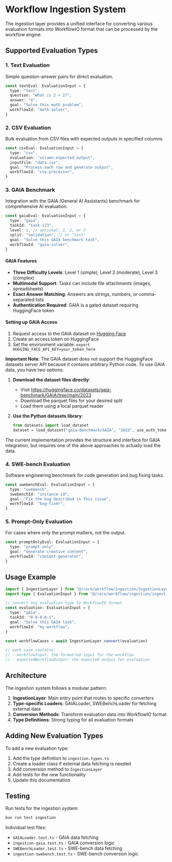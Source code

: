 # Workflow Ingestion System

The ingestion layer provides a unified interface for converting various evaluation formats into WorkflowIO format that can be processed by the workflow engine.

## Supported Evaluation Types

### 1. Text Evaluation

Simple question-answer pairs for direct evaluation.

```typescript
const textEval: EvaluationInput = {
  type: "text",
  question: "What is 2 + 2?",
  answer: "4",
  goal: "Solve this math problem",
  workflowId: "math-solver",
}
```

### 2. CSV Evaluation

Bulk evaluation from CSV files with expected outputs in specified columns.

```typescript
const csvEval: EvaluationInput = {
  type: "csv",
  evaluation: "column:expected_output",
  inputFile: "data.csv",
  goal: "Process each row and generate output",
  workflowId: "csv-processor",
}
```

### 3. GAIA Benchmark

Integration with the GAIA (General AI Assistants) benchmark for comprehensive AI evaluation.

```typescript
const gaiaEval: EvaluationInput = {
  type: "gaia",
  taskId: "task-123",
  level: 2, // optional: 1, 2, or 3
  split: "validation", // or "test"
  goal: "Solve this GAIA benchmark task",
  workflowId: "gaia-solver",
}
```

#### GAIA Features

- **Three Difficulty Levels**: Level 1 (simple), Level 2 (moderate), Level 3 (complex)
- **Multimodal Support**: Tasks can include file attachments (images, spreadsheets)
- **Exact Answer Matching**: Answers are strings, numbers, or comma-separated lists
- **Authentication Required**: GAIA is a gated dataset requiring HuggingFace token

#### Setting up GAIA Access

1. Request access to the GAIA dataset on [Hugging Face](https://huggingface.co/datasets/gaia-benchmark/GAIA)
2. Create an access token on HuggingFace
3. Set the environment variable: `export HUGGING_FACE_API_KEY=your_token_here`

**Important Note**: The GAIA dataset does not support the HuggingFace datasets server API because it contains arbitrary Python code. To use GAIA data, you have two options:

1. **Download the dataset files directly**:
   - Visit https://huggingface.co/datasets/gaia-benchmark/GAIA/tree/main/2023
   - Download the parquet files for your desired split
   - Load them using a local parquet reader

2. **Use the Python datasets library**:
   ```python
   from datasets import load_dataset
   dataset = load_dataset("gaia-benchmark/GAIA", "2023", use_auth_token="your_token")
   ```

The current implementation provides the structure and interface for GAIA integration, but requires one of the above approaches to actually load the data.

### 4. SWE-bench Evaluation

Software engineering benchmark for code generation and bug fixing tasks.

```typescript
const swebenchEval: EvaluationInput = {
  type: "swebench",
  swebenchId: "instance-id",
  goal: "Fix the bug described in this issue",
  workflowId: "bug-fixer",
}
```

### 5. Prompt-Only Evaluation

For cases where only the prompt matters, not the output.

```typescript
const promptOnlyEval: EvaluationInput = {
  type: "prompt-only",
  goal: "Generate creative content",
  workflowId: "content-generator",
}
```

## Usage Example

```typescript
import { IngestionLayer } from "@/core/workflow/ingestion/IngestionLayer"
import type { EvaluationInput } from "@/core/workflow/ingestion/ingestion.types"

// convert any evaluation type to WorkflowIO format
const evaluation: EvaluationInput = {
  type: "gaia",
  taskId: "0-0-0-0-1",
  goal: "Solve this GAIA task",
  workflowId: "my-workflow",
}

const workflowCases = await IngestionLayer.convert(evaluation)

// each case contains:
// - workflowInput: the formatted input for the workflow
// - expectedWorkflowOutput: the expected output for evaluation
```

## Architecture

The ingestion system follows a modular pattern:

1. **IngestionLayer**: Main entry point that routes to specific converters
2. **Type-specific Loaders**: GAIALoader, SWEBenchLoader for fetching external data
3. **Conversion Methods**: Transform evaluation data into WorkflowIO format
4. **Type Definitions**: Strong typing for all evaluation formats

## Adding New Evaluation Types

To add a new evaluation type:

1. Add the type definition to `ingestion.types.ts`
2. Create a loader class if external data fetching is needed
3. Add conversion method to `IngestionLayer`
4. Add tests for the new functionality
5. Update this documentation

## Testing

Run tests for the ingestion system:

```bash
bun run test ingestion
```

Individual test files:

- `GAIALoader.test.ts` - GAIA data fetching
- `ingestion-gaia.test.ts` - GAIA conversion logic
- `SWEBenchLoader.test.ts` - SWE-bench data fetching
- `ingestion-swebench.test.ts` - SWE-bench conversion logic
